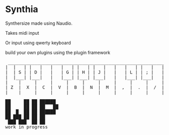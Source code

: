 # Synthia

Synthersize made using Naudio.

Takes midi input

Or input using qwerty keyboard

build your own plugins using the plugin framework

<pre>
 ___________________________________________________________
|  |   | |   |   |   |   | |   | |   |   |   |   | |   |   |
|  | S | | D |   |   | G | | H | | J |   |   | L | | ; |   |
|  |___| |___|   |   |___| |___| |___|   |   |___| |___|   |
|    |     |     |     |     |     |     |     |     |     |
| Z  |  X  |  C  |  V  |  B  |  N  |  M  |  ,  |  .  |  /  |
|____|_____|_____|_____|_____|_____|_____|_____|_____|_____|
</pre>


<pre>
██     ██ ██ ██████  
██     ██ ██ ██   ██ 
██  █  ██ ██ ██████  
██ ███ ██ ██ ██     
 ███ ███  ██ ██ 
work in progress       
</pre>
